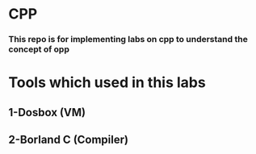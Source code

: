 # CPP
### This repo is for implementing labs on cpp to understand the concept of opp
# Tools which used in this labs
## 1-Dosbox (VM)
## 2-Borland C (Compiler)
